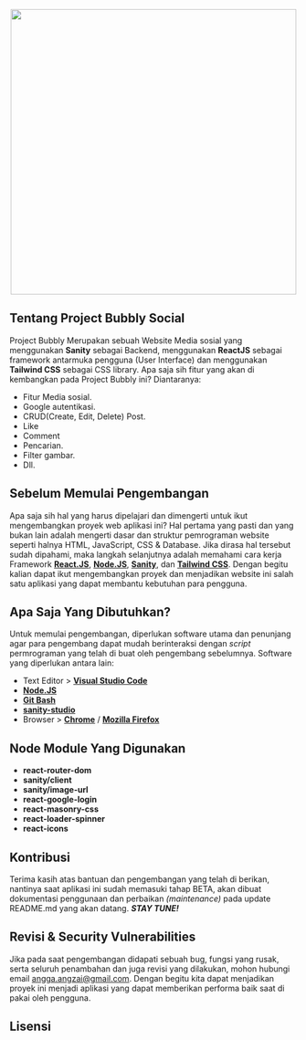 <p align="center"><img src="https://res.cloudinary.com/angzai/image/upload/v1648220230/Bubbly-bg_njw19f.png" width="500"></p>

## Tentang Project Bubbly Social

Project Bubbly Merupakan sebuah Website Media sosial yang menggunakan **Sanity** sebagai Backend, menggunakan **ReactJS** sebagai framework antarmuka pengguna (User Interface) dan menggunakan **Tailwind CSS** sebagai CSS library. Apa saja sih fitur yang akan di kembangkan pada Project Bubbly ini? Diantaranya:

- Fitur Media sosial.
- Google autentikasi.
- CRUD(Create, Edit, Delete) Post.
- Like
- Comment
- Pencarian.
- Filter gambar.
- Dll.

## Sebelum Memulai Pengembangan

Apa saja sih hal yang harus dipelajari dan dimengerti untuk ikut mengembangkan proyek web aplikasi ini?
Hal pertama yang pasti dan yang bukan lain adalah mengerti dasar dan struktur pemrograman website seperti halnya HTML, JavaScript, CSS & Database. Jika dirasa hal tersebut sudah dipahami, maka langkah selanjutnya adalah memahami cara kerja Framework **[React.JS](https://reactjs.org/docs/getting-started.html)**, **[Node.JS](https://nodejs.org/en/docs/)**, **[Sanity](https://www.sanity.io/)**, dan **[Tailwind CSS](https://tailwindcss.com/docs/installation/)**. Dengan begitu kalian dapat ikut mengembangkan proyek dan menjadikan website ini salah satu aplikasi yang dapat membantu kebutuhan para pengguna.

## Apa Saja Yang Dibutuhkan?

Untuk memulai pengembangan, diperlukan software utama dan penunjang agar para pengembang dapat mudah berinteraksi dengan _script_ permrograman yang telah di buat oleh pengembang sebelumnya. Software yang diperlukan antara lain:

- Text Editor > **[Visual Studio Code](https://code.visualstudio.com/)**
- **[Node.JS](https://nodejs.org/en/download/)**
- **[Git Bash](https://git-scm.com/downloads)**
- **[sanity-studio](https://www.sanity.io/)**
- Browser > **[Chrome](https://www.google.com/chrome/)** / **[Mozilla Firefox](https://www.mozilla.org/en-US/firefox/)**


## Node Module Yang Digunakan

- **react-router-dom**
- **sanity/client**
- **sanity/image-url**
- **react-google-login**
- **react-masonry-css**
- **react-loader-spinner**
- **react-icons**

## Kontribusi

Terima kasih atas bantuan dan pengembangan yang telah di berikan, nantinya saat aplikasi ini sudah memasuki tahap BETA, akan dibuat dokumentasi penggunaan dan perbaikan _(maintenance)_ pada update README.md yang akan datang. _**STAY TUNE!**_

## Revisi & Security Vulnerabilities

Jika pada saat pengembangan didapati sebuah bug, fungsi yang rusak, serta seluruh penambahan dan juga revisi yang dilakukan, mohon hubungi email [angga.angzai@gmail.com](mailto:angga.angzai@gmail.com). Dengan begitu kita dapat menjadikan proyek ini menjadi aplikasi yang dapat memberikan performa baik saat di pakai oleh pengguna.


## Lisensi


